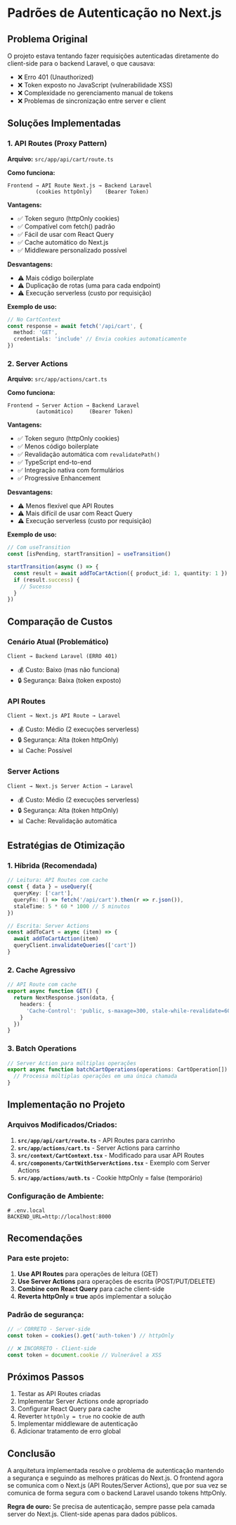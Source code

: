 # Padrões de Autenticação no Next.js

## Problema Original

O projeto estava tentando fazer requisições autenticadas diretamente do client-side para o backend Laravel, o que causava:

- ❌ Erro 401 (Unauthorized)
- ❌ Token exposto no JavaScript (vulnerabilidade XSS)
- ❌ Complexidade no gerenciamento manual de tokens
- ❌ Problemas de sincronização entre server e client

## Soluções Implementadas

### 1. API Routes (Proxy Pattern)

**Arquivo:** `src/app/api/cart/route.ts`

**Como funciona:**
```
Frontend → API Route Next.js → Backend Laravel
         (cookies httpOnly)    (Bearer Token)
```

**Vantagens:**
- ✅ Token seguro (httpOnly cookies)
- ✅ Compatível com fetch() padrão
- ✅ Fácil de usar com React Query
- ✅ Cache automático do Next.js
- ✅ Middleware personalizado possível

**Desvantagens:**
- ⚠️ Mais código boilerplate
- ⚠️ Duplicação de rotas (uma para cada endpoint)
- ⚠️ Execução serverless (custo por requisição)

**Exemplo de uso:**
```typescript
// No CartContext
const response = await fetch('/api/cart', {
  method: 'GET',
  credentials: 'include' // Envia cookies automaticamente
})
```

### 2. Server Actions

**Arquivo:** `src/app/actions/cart.ts`

**Como funciona:**
```
Frontend → Server Action → Backend Laravel
         (automático)     (Bearer Token)
```

**Vantagens:**
- ✅ Token seguro (httpOnly cookies)
- ✅ Menos código boilerplate
- ✅ Revalidação automática com `revalidatePath()`
- ✅ TypeScript end-to-end
- ✅ Integração nativa com formulários
- ✅ Progressive Enhancement

**Desvantagens:**
- ⚠️ Menos flexível que API Routes
- ⚠️ Mais difícil de usar com React Query
- ⚠️ Execução serverless (custo por requisição)

**Exemplo de uso:**
```typescript
// Com useTransition
const [isPending, startTransition] = useTransition()

startTransition(async () => {
  const result = await addToCartAction({ product_id: 1, quantity: 1 })
  if (result.success) {
    // Sucesso
  }
})
```

## Comparação de Custos

### Cenário Atual (Problemático)
```
Client → Backend Laravel (ERRO 401)
```
- 💰 Custo: Baixo (mas não funciona)
- 🔒 Segurança: Baixa (token exposto)

### API Routes
```
Client → Next.js API Route → Laravel
```
- 💰 Custo: Médio (2 execuções serverless)
- 🔒 Segurança: Alta (token httpOnly)
- 📊 Cache: Possível

### Server Actions
```
Client → Next.js Server Action → Laravel
```
- 💰 Custo: Médio (2 execuções serverless)
- 🔒 Segurança: Alta (token httpOnly)
- 📊 Cache: Revalidação automática

## Estratégias de Otimização

### 1. Híbrida (Recomendada)
```typescript
// Leitura: API Routes com cache
const { data } = useQuery({
  queryKey: ['cart'],
  queryFn: () => fetch('/api/cart').then(r => r.json()),
  staleTime: 5 * 60 * 1000 // 5 minutos
})

// Escrita: Server Actions
const addToCart = async (item) => {
  await addToCartAction(item)
  queryClient.invalidateQueries(['cart'])
}
```

### 2. Cache Agressivo
```typescript
// API Route com cache
export async function GET() {
  return NextResponse.json(data, {
    headers: {
      'Cache-Control': 'public, s-maxage=300, stale-while-revalidate=600'
    }
  })
}
```

### 3. Batch Operations
```typescript
// Server Action para múltiplas operações
export async function batchCartOperations(operations: CartOperation[]) {
  // Processa múltiplas operações em uma única chamada
}
```

## Implementação no Projeto

### Arquivos Modificados/Criados:

1. **`src/app/api/cart/route.ts`** - API Routes para carrinho
2. **`src/app/actions/cart.ts`** - Server Actions para carrinho
3. **`src/context/CartContext.tsx`** - Modificado para usar API Routes
4. **`src/components/CartWithServerActions.tsx`** - Exemplo com Server Actions
5. **`src/app/actions/auth.ts`** - Cookie httpOnly = false (temporário)

### Configuração de Ambiente:

```env
# .env.local
BACKEND_URL=http://localhost:8000
```

## Recomendações

### Para este projeto:
1. **Use API Routes** para operações de leitura (GET)
2. **Use Server Actions** para operações de escrita (POST/PUT/DELETE)
3. **Combine com React Query** para cache client-side
4. **Reverta httpOnly = true** após implementar a solução

### Padrão de segurança:
```typescript
// ✅ CORRETO - Server-side
const token = cookies().get('auth-token') // httpOnly

// ❌ INCORRETO - Client-side
const token = document.cookie // Vulnerável a XSS
```

## Próximos Passos

1. Testar as API Routes criadas
2. Implementar Server Actions onde apropriado
3. Configurar React Query para cache
4. Reverter `httpOnly = true` no cookie de auth
5. Implementar middleware de autenticação
6. Adicionar tratamento de erro global

## Conclusão

A arquitetura implementada resolve o problema de autenticação mantendo a segurança e seguindo as melhores práticas do Next.js. O frontend agora se comunica com o Next.js (API Routes/Server Actions), que por sua vez se comunica de forma segura com o backend Laravel usando tokens httpOnly.

**Regra de ouro:** Se precisa de autenticação, sempre passe pela camada server do Next.js. Client-side apenas para dados públicos.